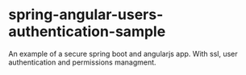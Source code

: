 # spring-angular-users-authentication-sample
An example of a secure spring boot and angularjs app. With ssl, user authentication and permissions managment.
